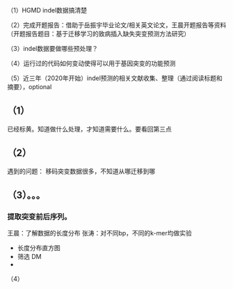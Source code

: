 （1）HGMD indel数据搞清楚

（2）完成开题报告：借助于岳振宇毕业论文/相关英文论文，王晨开题报告等资料（开题报告题目：基于迁移学习的致病插入缺失突变预测方法研究）

（3）indel数据要做哪些预处理？

（4）运行过的代码如何变动使得可以用于基因突变的功能预测

（5）近三年（2020年开始）indel预测的相关文献收集、整理（通过阅读标题和摘要），optional




## （1）
已经标黄。知道做什么处理，才知道需要什么。要看回第三点
## （2）


遇到的问题：  移码突变数据很多，不知道从哪迁移到哪
## （3）。。。
### 提取突变前后序列。
王晨：了解数据的长度分布
张涛：对不同bp，不同的k-mer均做实验
- 长度分布直方图
- 筛选 DM
- 

（4）
